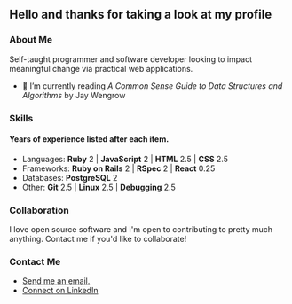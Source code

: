 ## Hello and thanks for taking a look at my profile

### About Me

Self-taught programmer and software developer looking to impact meaningful change via practical web
applications.

- :orange_book: I’m currently reading _A Common Sense Guide to Data Structures and Algorithms_ by Jay Wengrow

### Skills

#### Years of experience listed after each item.

- Languages: **Ruby** 2 | **JavaScript** 2 | **HTML** 2.5 | **CSS** 2.5
- Frameworks: **Ruby on Rails** 2 | **RSpec** 2 | **React** 0.25
- Databases: **PostgreSQL** 2
- Other: **Git** 2.5 | **Linux** 2.5 | **Debugging** 2.5

### Collaboration

I love open source software and I'm open to contributing to pretty much anything. Contact me if you'd like to collaborate!

### Contact Me

- <a href="mailto:joe.mccann@mailbox.org">Send me an email.</a>
- <a href="https://www.linkedin.com/in/joe-mccann-dev/">Connect on LinkedIn </a>


<!--
**joe-mccann-dev/joe-mccann-dev** is a ✨ _special_ ✨ repository because its `README.md` (this file) appears on your GitHub profile.

Here are some ideas to gt you started:

- 🔭 I’m currently working on ...
- 🌱 I’m currently learning ...
- 👯 I’m looking to collaborate on ...
- 🤔 I’m looking for help with ...
- 💬 Ask me about ...
- 📫 How to reach me: ...
- 😄 Pronouns: ...
- ⚡ Fun fact: ...
-->
